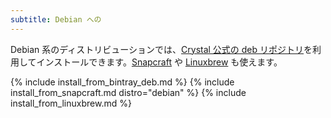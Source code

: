 ```yaml
---
subtitle: Debian への
---
```


Debian 系のディストリビューションでは、[Crystal 公式の deb リポジトリ](#official-crystal-deb-repository)を利用してインストールできます。[Snapcraft](#snapcraft) や [Linuxbrew](#linuxbrew) も使えます。

{% include install_from_bintray_deb.md %}
{% include install_from_snapcraft.md distro="debian" %}
{% include install_from_linuxbrew.md %}

